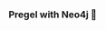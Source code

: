 ### Pregel with Neo4j 🚀








































































 























